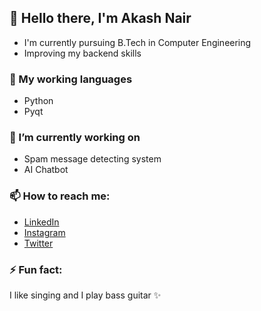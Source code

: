 ## 👋 Hello there, I'm Akash Nair

- I'm currently pursuing B.Tech in Computer Engineering
- Improving my backend skills

### 🔭 My working languages
- Python
- Pyqt

### 🌱 I’m currently working on
- Spam message detecting system
- AI Chatbot

### 📫 How to reach me:
- [LinkedIn](https://www.linkedin.com/in/akash-nair-51b04624b/)
- [Instagram](https://www.instagram.com/callme.__sky/)
- [Twitter](https://twitter.com/aki71893)


### ⚡ Fun fact:
I like singing and I play bass guitar ✨

<!--
**aki71893/aki71893** is a ✨ _special_ ✨ repository because its `README.md` (this file) appears on your GitHub profile.

Here are some ideas to get you started:

- 🔭 I’m currently working on ...
- 🌱 I’m currently learning ...
- 👯 I’m looking to collaborate on ...
- 🤔 I’m looking for help with ...
- 💬 Ask me about ...
- 📫 How to reach me: ...
- 😄 Pronouns: ...
- ⚡ Fun fact: ...
-->

